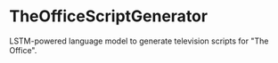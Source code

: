 # TheOfficeScriptGenerator
LSTM-powered language model to generate television scripts for "The Office".
